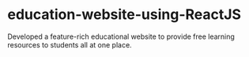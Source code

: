 # education-website-using-ReactJS
Developed a feature-rich educational website to provide free learning resources to students all at one place.

